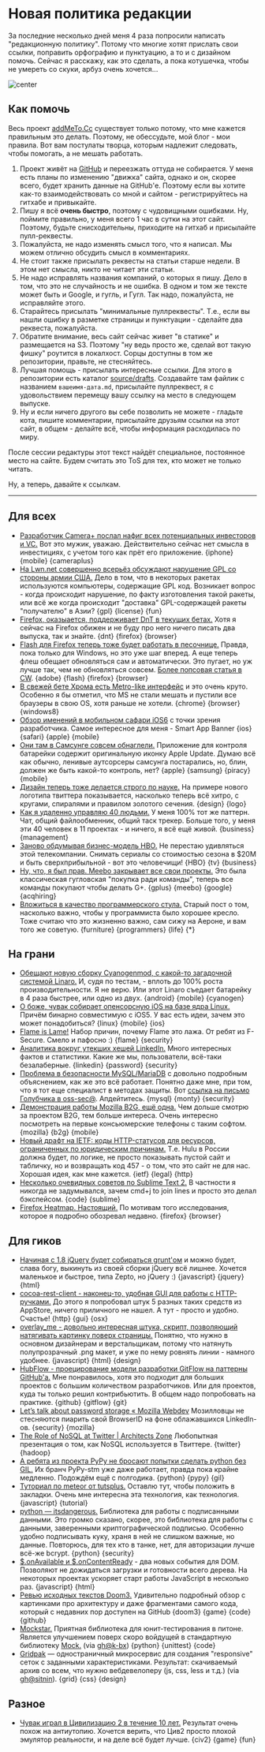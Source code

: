 # Новая политика редакции

За последние несколько дней меня 4 раза попросили написать "редакционную политику". Потому что многие хотят прислать свои ссылки, поправить орфографию и пунктуацию, а то и с дизайном помочь. Сейчас я расскажу, как это сделать, а пока котушечка, чтобы не умереть со скуки, арбуз очень хочется...

![center](http://chyo.ru/kitty-kitty.png)

## Как помочь

Весь проект [addMeTo.Cc](http://addmeto.cc) существует только потому, что мне кажется правильным это делать. Поэтому, не обессудьте, мой блог - мои правила. Вот вам постулаты творца, которым надлежит следовать, чтобы помогать, а не мешать работать.

1. Проект живёт на [GitHub](http://github.com/bobuk/addmeto.cc) и переезжать оттуда не собирается. У меня есть планы по изменению "движка" сайта, однако и он, скорее всего, будет хранить данные на GitHub'е. Поэтому если вы хотите как-то взаимодействовать со мной и сайтом - регистрируйтесь на гитхабе и привыкайте.
2. Пишу я всё **очень быстро**, поэтому с чудовищными ошибками. Ну, поймите правильно, у меня всего 1 час в сутки на этот сайт. Поэтому, будьте снисходительны, приходите на гитхаб и присылайте пулл-реквесты.
3. Пожалуйста, не надо изменять смысл того, что я написал. Мы можем отлично обсудить смысл в комментариях.
4. Не стоит также присылать реквесты на статьи старше недели. В этом нет смысла, никто не читает эти статьи.
5. Не надо исправлять названия компаний, о которых я пишу. Дело в том, что это не случайность и не ошибка. В одном и том же тексте может быть и Google, и гугль, и Гугл. Так надо, пожалуйста, не исправляйте этого.
6. Старайтесь присылать "минимальные пуллреквесты". Т.е., если вы нашли ошибку в разметке страницы и пунктуации - сделайте два реквеста, пожалуйста.
7. Обратите внимание, весь сайт сейчас живет "в статике" и размещается на S3. Поэтому "ну ведь просто же, сделай вот такую фишку" роутится в локалхост. Сорцы доступны в том же репозитории, правьте, не стесняйтесь.
8. Лучшая помощь - присылать интересные ссылки. Для этого в репозитории есть каталог [source/drafts](https://github.com/bobuk/addmeto.cc/tree/master/source/drafts). Создавайте там файлик с названием `вашеимя-дата.md`, присылайте пуллреквест, я с удовольствием перемещу вашу ссылку на место в следующем выпуске.
9. Ну и если ничего другого вы себе позволить не можете - гладьте кота, пишите комментарии, присылайте друзьям ссылки на этот сайт, в общем - делайте всё, чтобы информация расходилась по миру.

После сессии редактуры этот текст найдёт специальное, постоянное место на сайте. Будем считать это ToS для тех, кто может не только читать.

Ну, а теперь, давайте к ссылкам.

-----

## Для всех

* [Разработчик Camera+ послал нафиг всех потенциальных инвесторов и VC.](http://techcrunch.com/2012/06/08/camera-plus-turns-2-says-eff-the-vcs/) Вот это мужик, уважаю. Действительно сейчас нет смысла в инвестициях, с учетом того как прёт его приложение. {iphone} {mobile} {cameraplus}
* [На Lwn.net совершенно всерьёз обсуждают нарушение GPL со стороны армии США.](http://lwn.net/Articles/501536/) Дело в том, что в некоторых ракетах используются компьютеры, содержащие GPL код. Возникает вопрос - когда происходит нарушение, по факту изготовления такой ракеты, или всё же когда происходит "доставка" GPL-содержащей ракеты "получателю" в Азии? {gpl} {license} {fun}
* [Firefox, оказыается, поддерживает DnT в текущих бетах.](http://blog.mozilla.org/theden/2012/06/05/firefox-tip-tell-sites-you-dont-want-to-be-tracked/) Хотя я сейчас на Firefox обижен и не буду про него ничего писать два выпуска, так и знайте. {dnt} {firefox} {browser}
* [Flash для Firefox теперь тоже будет работать в песочнице.](http://www.webmonkey.com/2012/06/flash-firefox-play-together-in-new-security-sandbox/) Правда, пока только для Windows, но это уже шаг вперед. А еще теперь флеш обещает обновляться сам и автоматически. Это пугает, но уж лучше так, чем не обновляться совсем. [Более попсовая статья в CW](http://www.computerworld.com/s/article/9227927/Adobe_patches_critical_Flash_bugs_ships_sandboxed_plug_in_for_Firefox?taxonomyId=85&pageNumber=2). {adobe} {flash} {firefox} {browser}
* [В свежей бете Хрома есть Metro-like интерфейс](http://venturebeat.com/2012/06/11/hands-on-google-chrome-windows-8/#s:chrome-win-8-2) и это очень круто. Особенно я бы отметил, что MS не стали мешать и пустили все браузеры в свою OS, хотя раньше не хотели. {chrome} {browser} {windows8}
* [Обзор именений в мобильном сафари iOS6](http://taitems.tumblr.com/post/24936855546/what-ios-6-mobile-safari-offers-front-end-devs) с точки зрения разработчика. Самое интересное для меня - Smart App Banner {ios} {safari} {apple} {mobile}
* [Они там в Самсунге совсем обнаглели.](http://techinch.com/2012/06/12/samsung-copies-apple-again/) Приложение для контроля батарейки содержит оригинальную иконку Apple Update. Думаю всё как обычно, ленивые аутсорсеры самсунга постарались, но, блин, должен же быть какой-то контроль, нет? {apple} {samsung} {piracy} {mobile}
* [Дизайн теперь тоже делается строго по науке.](http://designshack.net/articles/graphics/twitters-new-logo-the-geometry-and-evolution-of-our-favorite-bird/) На примере нового логотипа твиттера показывается, насколько теперь всё хитро, с кругами, спиралями и правилом золотого сечения. {design} {logo}
* [Как я удаленно управляю 40 людьми.](http://ryancarson.com/post/24884883426/how-i-manage-40-people-remotely) У меня 100% тот же паттерн. Чат, общий файлообменник, общий таск трекер. Больше того, у меня эти 40 человек в 11 проектах - и ничего, я всё ещё живой. {business} {management}
* [Заново обдумывая бизнес-модель HBO.](http://bits.blogs.nytimes.com/2012/06/10/disruptions-for-hbo-still-beholden-to-a-cable-company/) Не перестаю удивляться этой телекомпании. Снимать сериалы со стоимостью сезона в $20M и быть сверхприбыльной - вот это человечищи! {HBO} {tv} {business}
* [Ну, что, я был прав. Meebo закрывает все свои проекты.](http://techcrunch.com/2012/06/09/meebo-product-shutdown/) Это была классическая гугловская "покупка ради команды", теперь все команды покупают чтобы делать G+. {gplus} {meebo} {google} {acqhiring}
* [Вложиться в качество программерского стула.](http://www.codinghorror.com/blog/2008/07/investing-in-a-quality-programming-chair.html) Старый пост о том, насколько важно, чтобы у программиста было хорошее кресло. Тоже считаю что это жизненно важно, сам сижу на Аероне, и вам того же советую. {furniture} {programmers} {life} {*}

## На грани
* [Обещают новую сборку Cyanogenmod, с какой-то загадочной системой Linaro.](http://www.androidpolice.com/2012/06/09/linaro-android-nearly-doubles-ics-performance-and-now-parts-of-it-are-being-added-to-cm9/) И, судя по тестам, - вплоть до 100% роста производительности. Я не верю. Или этот Linaro съедает батарейку в 4 раза быстрее, или одно из двух. {android} {mobile} {cyanogen}
* [О боже, чувак собирает опенсорсную iOS на базе ядра Linux.](http://crna.cc/magenta.html) Причём бинарно совместимую с iOS5. У вас есть идеи, зачем это может понадобиться? {linux} {mobile} {ios}
* [Flame is Lame!](http://www.f-secure.com/weblog/archives/00002383.html) Набор причин, почему Flame это лажа. От ребят из F-Secure. Смело и пафосно :) {flame} {security}
* [Аналитика вокруг утекших хешей LinkedIn.](https://community.qualys.com/blogs/securitylabs/2012/06/08/lessons-learned-from-cracking-2-million-linkedin-passwords) Много интересных фактов и статистики. Какие же мы, пользователи, всё-таки безалаберные. {linkedin} {password} {security}
* [Проблема в безопасности MySQL/MariaDB](http://arstechnica.com/information-technology/2012/06/security-flaw-in-mysql-mariadb-allows-access-with-any-password-just-keep-submitting-it/) с довольно подробным объяснением, как же это всё работает. Понятно даже мне, при том, что я тот еще специалист в методах защиты. Вот [ссылка на письмо Голубчика в oss-sec@](http://seclists.org/oss-sec/2012/q2/493). Апдейтитесь. {mysql} {monty} {security}
* [Демонстрация работы Mozilla B2G, ещё одна.](http://paulrouget.com/e/b2ghack/) Чем дольше смотрю за проектом B2G, тем больше интереса. Очень интересно посмотреть на первые консьюмерские телефоны с таким софтом. {mozilla} {b2g} {mobile}
* [Новый драфт на IETF: коды HTTP-статусов для ресурсов, ограниченных по юридическим причинам.](http://tools.ietf.org/html/draft-tbray-http-legally-restricted-status-00) Т.е. Hulu в России должна будет, по логике, не просто показывать пустой сайт и табличку, но и возвращать код 457 - о том, что это сайт не для нас. Хорошая идея, как мне кажется. {ietf} {legal} {http}
* [Несколько очевидных советов по Sublime Text 2.](http://whiletruecode.com/post/7-handy-text-manipulation-tricks-sublime-text-2) В частности я никогда не задумывался, зачем cmd+j to join lines и просто это делал бэкспейсом. {code} {sublime}
* [Firefox Heatmap. Настоящий.](https://heatmap.mozillalabs.com/) По мотивам того исследования, которое я подробно обозревал недавно. {firefox} {browser}

## Для гиков

* [Начиная с 1.8 jQuery будет собираться grunt'ом](https://github.com/jquery/jquery#modules-new-in-18) и можно будет, слава богу, выкинуть из своей сборки jQuery всё лишнее. Хочется маленькое и быстрое, типа Zepto, но jQuery :) {javascript} {jquery} {html}
* [cocoa-rest-client - наконец-то, удобная GUI для работы с HTTP-ручками.](http://code.google.com/p/cocoa-rest-client/) До этого я попробовал штук 5 разных таких средств из AppStore, ничего приличного не нашел. А тут - просто и удобно. Счастье! {http} {gui} {osx}
* [overlay_me - довольно интересная штука, скрипт, позволяющий натягивать картинку поверх страницы.](https://github.com/frontfoot/overlay_me) Понятно, что нужно в основном дизайнерам и верстальщикам, потому что натянуть полупрозрачный .png макет, и уже по нему ровнять линии - намного удобнее. {javascript} {html} {design}
* [HubFlow - проецирование модели разработки GitFlow на паттерны GitHub'a.](http://dev.datasift.com/blog/hubflow-github-and-gitflow-model-together) Мне понравилось, хотя это подходит для больших проектов с большим количеством разработчиков. Или для проектов, куда ты только решил контрибьютить. В общем надо попробовать на практике. {github} {gitflow} {git}
* [Let’s talk about password storage « Mozilla Webdev](http://blog.mozilla.org/webdev/2012/06/08/lets-talk-about-password-storage/) Мозилловцы не стесняются пиарить свой BrowserID на фоне облажавшихся LinkedIn-ов. {security} {mozilla}
* [The Role of NoSQL at Twitter | Architects Zone](http://architects.dzone.com/articles/role-nosql-twitter) Любопытная презентация о том, как NoSQL используется в Твиттере. {twitter} {hadoop}
* [А ребята из проекта PyPy не бросают попытки сделать python без GIL.](http://morepypy.blogspot.com/2012/06/stm-with-threads.html) Их бранч PyPy-stm уже даже работает, правда пока крайне медленно. Подождём ещё с полгодика. {python} {pypy} {gil}
* [Туториал по meteor от tutsplus.](http://net.tutsplus.com/tutorials/javascript-ajax/whats-this-meteor-thing/) Оставлю тут, чтобы положить в закладки. Очень мне интересна эта технология, как технология. {javascript} {tutorial}
* [python — itsdangerous.](http://packages.python.org/itsdangerous/) Библиотека для работы с подписанными данными. Это громко сказано, скорее, это библиотека для работы с данными, заверенными криптографической подписью. Особенно удобно подписывать куку, храня в ней не слишком важные, но данные. Повторюсь, для тех кто в танке, нет, для авторизации лучше всё-же bcrypt. {python} {security}
* [$.onAvailable и $.onContentReady](https://github.com/furf/jquery-onavailable) - два новых события для DOM. Позволяют не дожидаться загрузки и готовности всего дерева. На некоторых проектах ускоряет старт работы JavaScript в несколько раз. {javascript} {html}
* [Ревью исходных текстов Doom3.](http://fabiensanglard.net/doom3/index.php) Удивительно подробный обзор с картинками про архитектуру и даже фрагментами самого кода, который с недавних пор доступен на GitHub {doom3} {game} {code} {github}
* [Mockstar.](http://mockstar.readthedocs.org/) Приятная библиотека для юнит-тестирования в питоне. Является улучшением поверх скоро войдущей в стандартную библиотеку [Mock.](http://www.voidspace.org.uk/python/mock/mock.html) (via [gh@k-bx](https://github.com/k-bx)) {python} {unittest} {code}
* [Gridpak](http://gridpak.com/) — одностраничный микросервис для создания "responsive" сеток с заданными характеристиками. Результат: скачиваемый архив со всем, что нужно вебдевелоперу (js, css, less и т.д.) (via [gh@sitnin](https://github.com/sitnin)). {grid} {css} {design}

## Разное
* [Чувак играл в Цивилизацию 2 в течение 10 лет.](http://www.reddit.com/r/gaming/comments/uxpil/ive_been_playing_the_same_game_of_civilization_ii/) Результат очень похож на антиутопию. Хочется верить, что Цив2 просто плохой эмулятор реальности, и на деле всё будет лучше. {civ2} {game} {fun}

